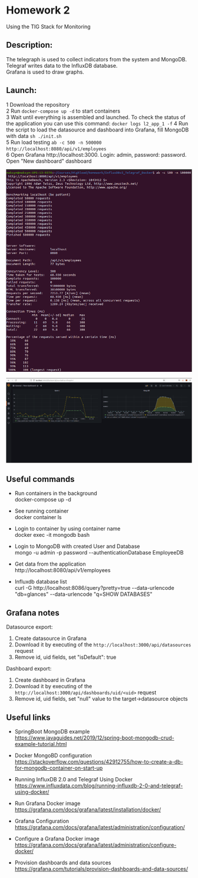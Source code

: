 # Homework 2
Using the TIG Stack for Monitoring

## Description:
The telegraph is used to collect indicators from the system and MongoDB.  
Telegraf writes data to the InfluxDB database.  
Grafana is used to draw graphs.  

## Launch:
1 Download the repository  
2 Run `docker-compose up -d` to start containers  
3 Wait until everything is assembled and launched. To check the status of the application you can use this command: `docker logs l2_app_1 -f`
4 Run the script to load the datasource and dashboard into Grafana, fill MongoDB with data `sh ./init.sh`   
5 Run load testing `ab -c 500 -n 500000 http://localhost:8080/api/v1/employees`  
6 Open Grafana http://localhost:3000. Login: admin, password: password. Open "New dashboard" dashboard

![result](img/ab.png)

![result](img/grafana.png)


## Useful commands
- Run containers in the background  
docker-compose up -d


- See running container  
docker container ls


- Login to container by using container name  
docker exec -it mongodb bash


- Login to MongoDB with created User and Database  
mongo -u admin -p password --authenticationDatabase EmployeeDB


- Get data from the application  
http://localhost:8080/api/v1/employees


- Influxdb database list  
curl -G http://localhost:8086/query?pretty=true --data-urlencode "db=glances" --data-urlencode "q=SHOW DATABASES"

## Grafana notes
Datasource export:
1. Create datasource in Grafana
2. Download it by executing of the `http://localhost:3000/api/datasources` request
3. Remove id, uid fields, set "isDefault": true

Dashboard export:
1. Create dashboard in Grafana
2. Download it by executing of the `http://localhost:3000/api/dashboards/uid/<uid>` request
3. Remove id, uid fields, set "null" value to the target->datasource objects

## Useful links

- SpringBoot MongoDB example  
https://www.javaguides.net/2019/12/spring-boot-mongodb-crud-example-tutorial.html  


- Docker MongoBD configuration  
https://stackoverflow.com/questions/42912755/how-to-create-a-db-for-mongodb-container-on-start-up  


- Running InfluxDB 2.0 and Telegraf Using Docker  
https://www.influxdata.com/blog/running-influxdb-2-0-and-telegraf-using-docker/  


- Run Grafana Docker image  
https://grafana.com/docs/grafana/latest/installation/docker/  


- Grafana Configuration  
https://grafana.com/docs/grafana/latest/administration/configuration/  


- Configure a Grafana Docker image  
https://grafana.com/docs/grafana/latest/administration/configure-docker/  


- Provision dashboards and data sources  
https://grafana.com/tutorials/provision-dashboards-and-data-sources/  


